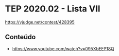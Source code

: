 # TEP 2020.02 - Lista VII

https://vjudge.net/contest/428395

## Conteúdo
* https://www.youtube.com/watch?v=095XbEEP18Q
